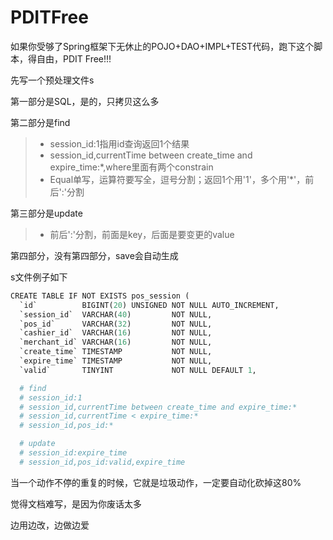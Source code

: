 # PDITFree

如果你受够了Spring框架下无休止的POJO+DAO+IMPL+TEST代码，跑下这个脚本，得自由，PDIT Free!!!

先写一个预处理文件s

第一部分是SQL，是的，只拷贝这么多

第二部分是find
> * session_id:1指用id查询返回1个结果
> * session_id,currentTime between create_time and expire_time:*,where里面有两个constrain
> * Equal单写，运算符要写全，逗号分割；返回1个用'1'，多个用'*'，前后':'分割

第三部分是update
> * 前后':'分割，前面是key，后面是要变更的value

第四部分，没有第四部分，save会自动生成

s文件例子如下
```python
CREATE TABLE IF NOT EXISTS pos_session (
  `id`          BIGINT(20) UNSIGNED NOT NULL AUTO_INCREMENT,
  `session_id`  VARCHAR(40)         NOT NULL,
  `pos_id`      VARCHAR(32)         NOT NULL,
  `cashier_id`  VARCHAR(16)         NOT NULL,
  `merchant_id` VARCHAR(16)         NOT NULL,
  `create_time` TIMESTAMP           NOT NULL,
  `expire_time` TIMESTAMP           NOT NULL,
  `valid`       TINYINT             NOT NULL DEFAULT 1,

  # find
  # session_id:1
  # session_id,currentTime between create_time and expire_time:*
  # session_id,currentTime < expire_time:*
  # session_id,pos_id:*

  # update
  # session_id:expire_time
  # session_id,pos_id:valid,expire_time
```

当一个动作不停的重复的时候，它就是垃圾动作，一定要自动化砍掉这80%

觉得文档难写，是因为你废话太多

边用边改，边做边爱